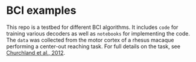 # BCI examples

This repo is a testbed for different BCI algorithms. It includes `code` for training various decoders as well as `notebooks` for implementing the code. 
The `data` was collected from the motor cortex of a rhesus macaque performing a center-out reaching task. For full details on the task, see [Churchland et al., 2012](https://www.nature.com/articles/nature11129).


